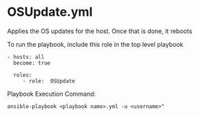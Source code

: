 # OSUpdate.yml

Applies the OS updates for the host.  Once that is done, it reboots

To run the playbook, include this role in the top level playbook

```
- hosts: all
  become: true

  roles:
     - role:  OSUpdate

```

Playbook Execution Command:

`ansible-playbook <playbook name>.yml -u <username>"`
